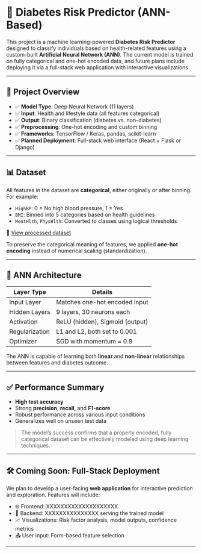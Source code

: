 # 🧠 Diabetes Risk Predictor (ANN-Based)

This project is a machine learning-powered **Diabetes Risk Predictor** designed to classify individuals based on health-related features using a custom-built **Artificial Neural Network (ANN)**. The current model is trained on fully categorical and one-hot encoded data, and future plans include deploying it via a full-stack web application with interactive visualizations.

---

## 🚀 Project Overview

- ✅ **Model Type**: Deep Neural Network (11 layers)
- ✅ **Input**: Health and lifestyle data (all features categorical)
- ✅ **Output**: Binary classification (diabetes vs. non-diabetes)
- ✅ **Preprocessing**: One-hot encoding and custom binning
- ✅ **Frameworks**: TensorFlow / Keras, pandas, scikit-learn
- ✅ **Planned Deployment**: Full-stack web interface (React + Flask or Django)

---

## 📊 Dataset

All features in the dataset are **categorical**, either originally or after binning. For example:

- `HighBP`: 0 = No high blood pressure, 1 = Yes
- `BMI`: Binned into 5 categories based on health guidelines
- `MentHlth`, `PhysHlth`: Converted to classes using logical thresholds

📎 [View processed dataset](https://drive.google.com/file/d/1oAdz8yzwIxZaj8vnneNy6L6QCKL9gQ3_/view?usp=sharing)

To preserve the categorical meaning of features, we applied **one-hot encoding** instead of numerical scaling (standardization).

---

## 🧠 ANN Architecture

| Layer Type       | Details                       |
|------------------|-------------------------------|
| Input Layer      | Matches one-hot encoded input |
| Hidden Layers    | 9 layers, 30 neurons each     |
| Activation       | ReLU (hidden), Sigmoid (output) |
| Regularization   | L1 and L2, both set to 0.001  |
| Optimizer        | SGD with momentum = 0.9       |

The ANN is capable of learning both **linear** and **non-linear** relationships between features and diabetes outcome.

---

## ✅ Performance Summary

- **High test accuracy**
- Strong **precision**, **recall**, and **F1-score**
- Robust performance across various input conditions
- Generalizes well on unseen test data

> The model’s success confirms that a properly encoded, fully categorical dataset can be effectively modeled using deep learning techniques.

---

## 🛠️ Coming Soon: Full-Stack Deployment

We plan to develop a user-facing **web application** for interactive prediction and exploration. Features will include:

- 🌐 Frontend: XXXXXXXXXXXXXXXXXXXX
- 🧠 Backend: XXXXXXXXXXXXXXX serving the trained model
- 📈 Visualizations: Risk factor analysis, model outputs, confidence metrics
- 📤 User input: Form-based feature selection

---


